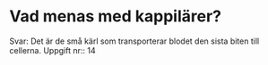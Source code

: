 # Vad menas med kappilärer?

Svar: Det är de små kärl som transporterar blodet den sista biten till cellerna.
Uppgift nr:: 14